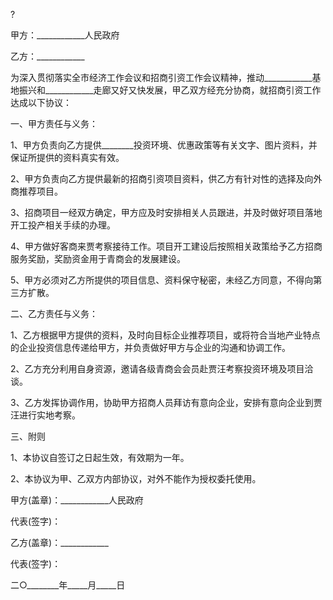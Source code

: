 
 



?

甲方：____________人民政府




乙方：____________




为深入贯彻落实全市经济工作会议和招商引资工作会议精神，推动____________基地振兴和____________走廊又好又快发展，甲乙双方经充分协商，就招商引资工作达成以下协议：




一、甲方责任与义务：




1、甲方负责向乙方提供________投资环境、优惠政策等有关文字、图片资料，并保证所提供的资料真实有效。




2、甲方负责向乙方提供最新的招商引资项目资料，供乙方有针对性的选择及向外商推荐项目。




3、招商项目一经双方确定，甲方应及时安排相关人员跟进，并及时做好项目落地开工投产相关手续的办理。




4、甲方做好客商来贾考察接待工作。项目开工建设后按照相关政策给予乙方招商服务奖励，奖励资金用于青商会的发展建设。




5、甲方必须对乙方所提供的项目信息、资料保守秘密，未经乙方同意，不得向第三方扩散。




二、乙方责任与义务：




1、乙方根据甲方提供的资料，及时向目标企业推荐项目，或将符合当地产业特点的企业投资信息传递给甲方，并负责做好甲方与企业的沟通和协调工作。




2、乙方充分利用自身资源，邀请各级青商会会员赴贾汪考察投资环境及项目洽谈。




3、乙方发挥协调作用，协助甲方招商人员拜访有意向企业，安排有意向企业到贾汪进行实地考察。




三、附则




1、本协议自签订之日起生效，有效期为一年。




2、本协议为甲、乙双方内部协议，对外不能作为授权委托使用。




甲方(盖章)：____________人民政府




代表(签字)：




乙方(盖章)：____________




代表(签字)：




二○________年_____月_____日

 


 

 
 
 
 
 
  


  
 

  


  


  
 
 
 
 

